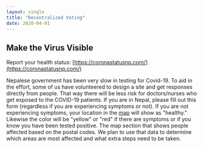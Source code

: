 ```yaml
---
layout: single
title: "Decentralized Voting"
date: 2020-04-01
---
```


## Make the Virus Visible
Report your health status: [https://coronastatusnp.com/](https://coronastatusnp.com/)

Nepalese government has been very slow in testing for Covid-19. To aid in the effort, some of us have volunteered to design a site and get responses directly from people. That way there will be less risk for doctors/nurses who get exposed to the COVID-19 patients. If you are in Nepal, please fill out this form (regardless if you are experiencing symptoms or not). If you are not experiencing symptoms, your location in the [map](https://coronastatusnp.com/map) will show as "healthy." Likewise the color will be "yellow" or "red" if there are symptoms or if you know you have been tested positive.  The map section that shows people affected based on the postal codes. We plan to use that data to determine which areas are most affected and what extra steps need to be taken. 


